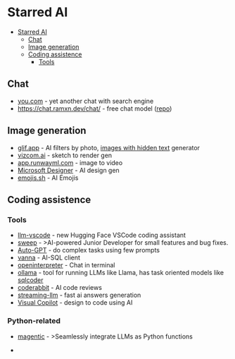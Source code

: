 # Starred AI

<!-- TOC -->
* [Starred AI](#starred-ai)
  * [Chat](#chat)
  * [Image generation](#image-generation)
  * [Coding assistence](#coding-assistence)
    * [Tools](#tools-)
<!-- TOC -->

## Chat

- [you.com](https://you.com/) - yet another chat with search engine
- https://chat.ramxn.dev/chat/ - free chat model ([repo](https://github.com/ramonvc/freegpt-webui))

## Image generation

- [glif.app](https://glif.app/glifs) - AI filters by photo, [images with hidden text](https://glif.app/@fab1an/glifs/clmqp99820001jn0f2xywz250) generator
- [vizcom.ai](https://www.vizcom.ai/) - sketch to render gen
- [app.runwayml.com](https://app.runwayml.com/login) - image to video
- [Microsoft Designer](https://designer.microsoft.com/) - AI design gen
- [emojis.sh](https://emojis.sh/) - AI Emojis

## Coding assistence

### Tools 

- [llm-vscode](https://marketplace.visualstudio.com/items?itemName=HuggingFace.huggingface-vscode) - new Hugging Face VSCode coding assistant
- [sweep](https://github.com/sweepai/sweep) - >AI-powered Junior Developer for small features and bug fixes.
- [Auto-GPT](https://github.com/Significant-Gravitas/Auto-GPT) - do complex tasks using few prompts
- [vanna](https://github.com/vanna-ai/vanna) - AI-SQL client
- [openinterpreter](https://openinterpreter.com/) - Chat in terminal
- [ollama](https://ollama.ai/) - tool for running LLMs like Llama, has task oriented models like [sqlcoder](https://ollama.ai/library/sqlcoder)
- [coderabbit](https://coderabbit.ai/) - AI code reviews
- [streaming-llm](https://github.com/mit-han-lab/streaming-llm) - fast ai answers generation
- [Visual Copilot](https://www.builder.io/blog/figma-to-code-visual-copilot) - design to code using AI

### Python-related

- [magentic](https://github.com/jackmpcollins/magentic) - >Seamlessly integrate LLMs as Python functions

- 
